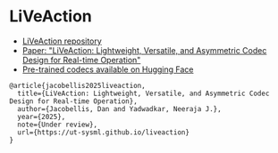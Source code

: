 # LiVeAction

- [LiVeAction repository](https://github.com/ut-sysml/liveaction)
- [Paper: "LiVeAction: Lightweight, Versatile, and Asymmetric Codec Design for Real-time Operation"](https://danjacobellis.net/_static/live_action.pdf)
- [Pre-trained codecs available on Hugging Face](https://huggingface.co/danjacobellis/autocodec)


```
@article{jacobellis2025liveaction,
  title={LiVeAction: Lightweight, Versatile, and Asymmetric Codec Design for Real-time Operation},
  author={Jacobellis, Dan and Yadwadkar, Neeraja J.},
  year={2025},
  note={Under review},
  url={https://ut-sysml.github.io/liveaction}
}
```